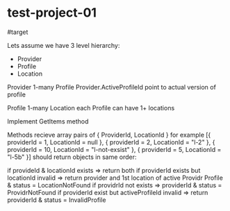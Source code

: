 # test-project-01

#target

Lets assume we have 3 level hierarchy:
- Provider
- Profile
- Location

Provider 1-many Profile
Provider.ActiveProfileId point to actual version of profile

Profile 1-many Location
each Profile can have 1+ locations

Implement GetItems method

Methods recieve array pairs of { ProviderId, LocationId }
for example [{ providerId = 1, LocationId = null }, { providerId = 2, LocationId = "l-2" }, { providerId = 10, LocationId = "l-not-exsist"  }, { providerId = 5, LocationId = "l-5b" }]
should return objects in same order:

if provideId & locationId exists => return both
if providerId exists but locationId invalid => return provider and 1st location of active Providr Profile & status = LocationNotFound
if providrId not exists => providerId & status = ProvidrNotFound
if providerId exist but activeProfileId invalid => return providerId & status = InvalidProfile